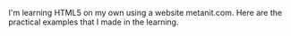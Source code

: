 I'm learning HTML5 on my own using a website metanit.com. Here are the practical examples that I made in the learning.
